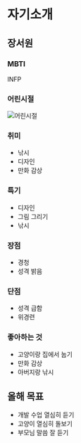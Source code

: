 # 자기소개

## 장서원

### MBTI
INFP

### 어린시절
![어린시절](image.png)

### 취미
- 낚시
- 디자인
- 만화 감상

### 특기
- 디자인
- 그림 그리기
- 낚시

### 장점
- 경청
- 성격 밝음

### 단점
- 성격 급함
- 위경련

### 좋아하는 것
- 고양이랑 집에서 눕기
- 만화 감상
- 아버지랑 낚시

## 올해 목표
- 개발 수업 열심히 듣기
- 고양이 열심히 돌보기
- 부모님 말씀 잘 듣기